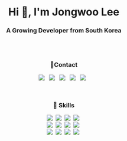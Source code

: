 <h1 align="center">Hi 👋, I'm Jongwoo Lee</h1>
<h3 align="center">A Growing Developer from South Korea</h3>

<br><br>

<h3 align="center">📱Contact</h3>
<p align="center">
  <a href="mailto:leejongwoo777@gmail.com"><img src="https://img.shields.io/badge/Gmail-d14836?style=flat-square&logo=Gmail&logoColor=white&link=leejongwoo777@gmail.com"/></a> &nbsp
  <a href="jwlee0411.github.io"><img src="https://img.shields.io/badge/website-000000?style=flat-square&logo=About.me&logoColor=white&link=jwlee0411.github.io"/></a> &nbsp
  <a href="instagram.com/jwlee0411"><img src="https://img.shields.io/badge/Instagram-E4405F?style=flat-square&logo=instagram&logoColor=white&link=instagram.com/jwlee0411"/></a> &nbsp
  <a href="github.com/jwlee0411"><img src="https://img.shields.io/badge/GitHub-100000?style=flat-square&logo=github&logoColor=white&link=instagram.com/jwlee0411"/></a> &nbsp
  <a href="www.linkedin.com/in/leejongwoo777"><img src="https://img.shields.io/badge/LinkedIn-0077B5?style=flat-square&logo=linkedin&logoColor=white&link=www.linkedin.com/in/leejongwoo777"/></a> &nbsp
</p>

<br>

<h3 align="center">🚀 Skills</h3>
<p align="center">
  <img src="https://img.shields.io/badge/Java-ED8B00?style=flat-square&logo=openjdk&logoColor=white"/></a>&nbsp
  <img src="https://img.shields.io/badge/Kotlin-0095D5?&style=flat-square&logo=kotlin&logoColor=white"/></a>&nbsp
  <img src="https://img.shields.io/badge/Python-3766AB?style=flat-square&logo=Python&logoColor=white"/></a>&nbsp 
  <img src="https://img.shields.io/badge/Javascript-ffb13b?style=flat-square&logo=javascript&logoColor=white"/></a>&nbsp 
  <br>
  <img src="https://img.shields.io/badge/React-20232A?style=flat-square&logo=react&logoColor=61DAFB"/></a>&nbsp
  <img src="https://img.shields.io/badge/Bootstrap-563D7C?style=flat-square&logo=bootstrap&logoColor=white"/></a>&nbsp
  <img src="https://img.shields.io/badge/Django-092E20?style=flat-square&logo=django&logoColor=white"/></a>&nbsp
  <img src="https://img.shields.io/badge/SpringBoot-6DB33F?style=flat-square&logo=SpringBoot&logoColor=white"/></a>&nbsp 
  
  
  <br>
  <img src="https://img.shields.io/badge/Node.js-339933?style=flat-square&logo=Node.js&logoColor=white"/></a>&nbsp
  <img src="https://img.shields.io/badge/SQLite-07405E?style=flat-square&logo=sqlite&logoColor=white"/></a>&nbsp
  <img src="https://img.shields.io/badge/Mysql-E6B91E?style=flat-square&logo=MySql&logoColor=white"/></a>&nbsp 
  <img src="https://img.shields.io/badge/AWS-232F3E?style=flat-square&logo=AmazonAWS&logoColor=white"/></a>&nbsp 

</p>
<br> 
